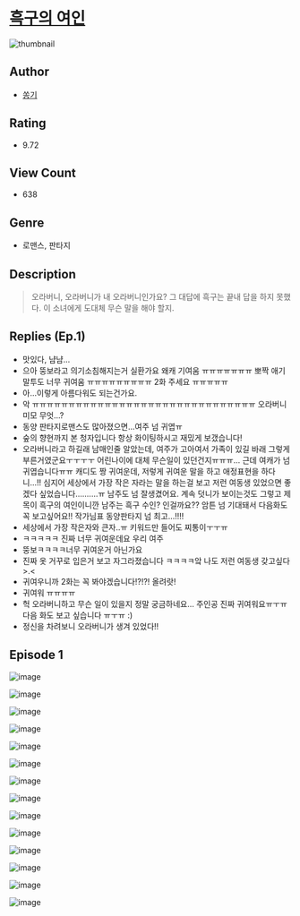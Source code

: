 # [흑구의 여인](https://comic.naver.com/challenge/list?titleId=810558)
![thumbnail](https://image-comic.pstatic.net/user_contents_data/challenge_comic/2023/05/23/289438/upload_7148732568307065392_480x623.jpeg)

## Author
- [쏭기](https://comic.naver.com/artistTitle?id=289438)

## Rating
- 9.72

## View Count
- 638

## Genre
- 로맨스, 판타지

## Description
> 오라버니, 오라버니가 내 오라버니인가요? 그 대답에 흑구는 끝내 답을 하지 못했다. 이 소녀에게 도대체 무슨 말을 해야 할지.

## Replies (Ep.1)
- 맛있다, 냠냠...
- 으아 뚱보라고 의기소침해지는거 실환가요 왜캐 기여움 ㅠㅠㅠㅠㅠㅠㅠ 뽀짝 애기 말투도 너무 귀여움 ㅠㅠㅠㅠㅠㅠㅠㅠㅠ 2화 주세요 ㅠㅠㅠㅠㅠ
- 아...이렇게 아름다워도 되는건가요.
- 악 ㅠㅠㅠㅠㅠㅠㅠㅠㅠㅠㅠㅠㅠㅠㅠㅠㅠㅠㅠㅠㅠㅠㅠㅠㅠㅠㅠㅠㅠㅠㅠ 오라버니 미모 무엇...?
- 동양 판타지로맨스도 많아졌으면...여주 넘 귀엽ㅠ
- 숲의 향현까지 본 청자입니다 항상 화이팅하시고 재밌게 보갰습니다!
- 오라버니라고 하길래 남매인줄 알았는데, 여주가 고아여서 가족이 있길 바래 그렇게 부른거였군요ㅜㅜㅜㅜ 어린나이에 대체 무슨일이 있던건지ㅠㅠㅠ... 근데 여캐가 넘 귀엽습니다ㅠㅠ 캐디도 짱 귀여운데, 저렇게 귀여운 말을 하고 애정표현을 하다니...!! 심지어 세상에서 가장 작은 자라는 말을 하는걸 보고 저런 여동생 있었으면 좋겠다 싶었습니다..........ㅠ 남주도 넘 잘생겼어요. 계속 덧니가 보이는것도 그렇고 제목이 흑구의 여인이니깐 남주는 흑구 수인? 인걸까요?? 암튼 넘 기대돼서 다음화도 꼭 보고싶어요!! 작가님표 동양판타지 넘 최고...!!!!
- 세상에서 가장 작은자와 큰자..ㅠ 키워드만 들어도 찌통이ㅜㅜㅠ
- ㅋㅋㅋㅋㅋ 진짜 너무 귀여운데요 우리 여주
- 뚱보ㅋㅋㅋㅋ너무 귀여운거 아닌가요
- 진짜 옷 거꾸로 입은거 보고 자그라졌습니다 ㅋㅋㅋㅋ앜 나도 저런 여동생 갖고싶다 >.<
- 귀여우니까 2화는 꼭 봐야겠습니다!?!?! 올려랏!
- 귀여워 ㅠㅠㅠㅠ
- 헉 오라버니하고 무슨 일이 있을지 정말 궁금하네요... 주인공 진짜 귀여워요ㅠㅜㅠ 다음 화도 보고 싶습니다 ㅠㅜㅠ :)
- 정신을 차려보니 오라버니가 생겨 있었다!!

## Episode 1
![image](https://image-comic.pstatic.net/user_contents_data/challenge_comic/2023/05/24/289438/upload_7305511932220499298.jpeg)

![image](https://image-comic.pstatic.net/user_contents_data/challenge_comic/2023/05/24/289438/upload_3762254342781941559.jpeg)

![image](https://image-comic.pstatic.net/user_contents_data/challenge_comic/2023/05/24/289438/upload_7220506476349502563.jpeg)

![image](https://image-comic.pstatic.net/user_contents_data/challenge_comic/2023/05/24/289438/upload_4049071635954742073.jpeg)

![image](https://image-comic.pstatic.net/user_contents_data/challenge_comic/2023/05/24/289438/upload_3834025849065465443.jpeg)

![image](https://image-comic.pstatic.net/user_contents_data/challenge_comic/2023/05/24/289438/upload_7090134972412093797.jpeg)

![image](https://image-comic.pstatic.net/user_contents_data/challenge_comic/2023/05/24/289438/upload_3978710609934364985.jpeg)

![image](https://image-comic.pstatic.net/user_contents_data/challenge_comic/2023/05/24/289438/upload_3846747224220579889.jpeg)

![image](https://image-comic.pstatic.net/user_contents_data/challenge_comic/2023/05/24/289438/upload_3977067930855158832.jpeg)

![image](https://image-comic.pstatic.net/user_contents_data/challenge_comic/2023/05/24/289438/upload_3977575913833509222.jpeg)

![image](https://image-comic.pstatic.net/user_contents_data/challenge_comic/2023/05/24/289438/upload_3918469450918224183.jpeg)

![image](https://image-comic.pstatic.net/user_contents_data/challenge_comic/2023/05/24/289438/upload_7377570397228054370.jpeg)

![image](https://image-comic.pstatic.net/user_contents_data/challenge_comic/2023/05/24/289438/upload_3558800702588674610.jpeg)

![image](https://image-comic.pstatic.net/user_contents_data/challenge_comic/2023/05/24/289438/upload_3978985676819738978.jpeg)
